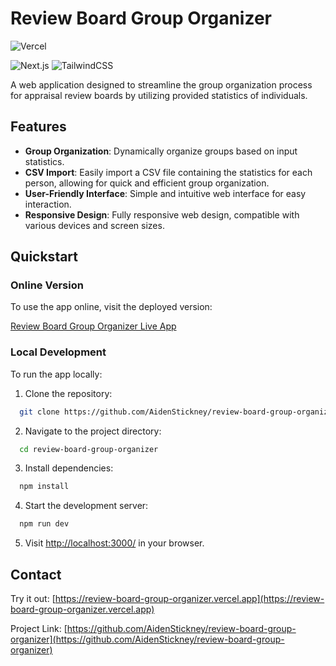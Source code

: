 # Review Board Group Organizer

![Vercel](https://therealsujitk-vercel-badge.vercel.app/?app=review-board-group-organizer)

![Next.js](https://img.shields.io/badge/next.js-%23000000.svg?style=for-the-badge&logo=next.js&logoColor=white)
![TailwindCSS](https://img.shields.io/badge/Tailwind_CSS-%2338B2AC.svg?style=for-the-badge&logo=tailwind-css&logoColor=white)

A web application designed to streamline the group organization process for appraisal review boards by utilizing provided statistics of individuals.

## Features

- **Group Organization**: Dynamically organize groups based on input statistics.
- **CSV Import**: Easily import a CSV file containing the statistics for each person, allowing for quick and efficient group organization.
- **User-Friendly Interface**: Simple and intuitive web interface for easy interaction.
- **Responsive Design**: Fully responsive web design, compatible with various devices and screen sizes.

## Quickstart

### Online Version

To use the app online, visit the deployed version:

[Review Board Group Organizer Live App](https://review-board-group-organizer.vercel.app)

### Local Development

To run the app locally:

1. Clone the repository:
  ```bash
    git clone https://github.com/AidenStickney/review-board-group-organizer.git
  ```
2. Navigate to the project directory:
  ```bash
    cd review-board-group-organizer
  ```
3. Install dependencies:
  ```bash
    npm install
  ```
4. Start the development server:
  ```bash
    npm run dev
  ```
5. Visit [http://localhost:3000/](http://localhost:3000/) in your browser.

## Contact

Try it out: [https://review-board-group-organizer.vercel.app](https://review-board-group-organizer.vercel.app)

Project Link: [https://github.com/AidenStickney/review-board-group-organizer](https://github.com/AidenStickney/review-board-group-organizer)
